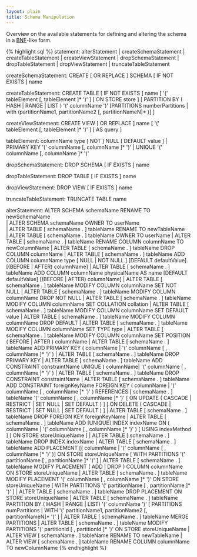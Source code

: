 ```yaml
---
layout: plain
title: Schema Manipulation
---
```


Overview on the available statements for defining and altering the schema in a [BNF](https://en.wikipedia.org/wiki/Backus%E2%80%93Naur_Form)-like form.

{% highlight sql %}
statement:
      alterStatement
  |   createSchemaStatement
  |   createTableStatement
  |   createViewStatement
  |   dropSchemaStatement
  |   dropTableStatement
  |   dropViewStatement
  |   truncateTableStatement

createSchemaStatement:
      CREATE [ OR REPLACE ] SCHEMA [ IF NOT EXISTS ] name

createTableStatement:
      CREATE TABLE [ IF NOT EXISTS ] name
      [ '(' tableElement [, tableElement ]* ')' ]
      [ ON STORE store ]
      [ PARTITION BY ( HASH | RANGE | LIST ) '(' columnName ')' [PARTITIONS numberPartitions | with (partitionName1, partitionName2 [, partitionNameN]* )] ]

createViewStatement:
      CREATE VIEW [ OR REPLACE ] name
      [ '(' tableElement [, tableElement ]* ')' ]
      [ AS query ]

tableElement:
      columnName type [ NOT ] NULL [ DEFAULT value ]
  |   PRIMARY KEY '(' columnName [, columnName ]* ')'
  |   UNIQUE '(' columnName [, columnName ]* ')'

dropSchemaStatement:
      DROP SCHEMA [ IF EXISTS ] name

dropTableStatement:
      DROP TABLE [ IF EXISTS ] name

dropViewStatement:
      DROP VIEW [ IF EXISTS ] name
      
truncateTableStatement:
      TRUNCATE TABLE name

alterStatement:
       ALTER SCHEMA schemaName RENAME TO newSchemaName  
     | ALTER SCHEMA schemaName OWNER TO userName  
     | ALTER TABLE [ schemaName . ] tableName RENAME TO newTableName  
     | ALTER TABLE [ schemaName . ] tableName OWNER TO userName
     | ALTER TABLE [ schemaName . ] tableName RENAME COLUMN columnName TO newColumnName
     | ALTER TABLE [ schemaName . ] tableName DROP COLUMN columnName
     | ALTER TABLE [ schemaName . ] tableName ADD COLUMN columnName type [ NULL | NOT NULL ] [DEFAULT defaultValue] [(BEFORE | AFTER) columnName]
     | ALTER TABLE [ schemaName . ] tableName ADD COLUMN columnName physicalName AS name [DEFAULT defaultValue] [(BEFORE | AFTER) columnName]
     | ALTER TABLE [ schemaName . ] tableName MODIFY COLUMN columnName SET NOT NULL
     | ALTER TABLE [ schemaName . ] tableName MODIFY COLUMN columnName DROP NOT NULL
     | ALTER TABLE [ schemaName . ] tableName MODIFY COLUMN columnName SET COLLATION collation
     | ALTER TABLE [ schemaName . ] tableName MODIFY COLUMN columnName SET DEFAULT value
     | ALTER TABLE [ schemaName . ] tableName MODIFY COLUMN columnName DROP DEFAULT
     | ALTER TABLE [ schemaName . ] tableName MODIFY COLUMN columnName SET TYPE type
     | ALTER TABLE [ schemaName . ] tableName MODIFY COLUMN columnName SET POSITION ( BEFORE | AFTER ) columnName
     | ALTER TABLE [ schemaName . ] tableName ADD PRIMARY KEY ( columnName | '(' columnName [ , columnName ]* ')' )
     | ALTER TABLE [ schemaName . ] tableName DROP PRIMARY KEY
     | ALTER TABLE [ schemaName . ] tableName ADD CONSTRAINT constraintName UNIQUE ( columnName| '(' columnName [ , columnName ]* ')' )
     | ALTER TABLE [ schemaName . ] tableName DROP CONSTRAINT constraintName
     | ALTER TABLE [ schemaName . ] tableName ADD CONSTRAINT foreignKeyName FOREIGN KEY ( columnName | '(' columnName [ , columnName ]* ')' ) REFERENCES [ schemaName . ] tableName '(' columnName [ , columnName ]* ')' [ ON UPDATE ( CASCADE | RESTRICT | SET NULL | SET DEFAULT ) ] [ ON DELETE ( CASCADE | RESTRICT | SET NULL | SET DEFAULT ) ]
     | ALTER TABLE [ schemaName . ] tableName DROP FOREIGN KEY foreignKeyName
     | ALTER TABLE [ schemaName . ] tableName ADD [UNIQUE] INDEX indexName ON ( columnName | '(' columnName [ , columnName ]* ')' ) [ USING indexMethod ] [ ON STORE storeUniqueName ]
     | ALTER TABLE [ schemaName . ] tableName DROP INDEX indexName
     | ALTER TABLE [ schemaName . ] tableName ADD PLACEMENT [( columnName | '(' columnName [ , columnName ]* ')' )] ON STORE storeUniqueName [ WITH PARTITIONS '(' partitionName [ , partitionName ]* ')' ]
     | ALTER TABLE [ schemaName . ] tableName MODIFY PLACEMENT ( ADD | DROP ) COLUMN columnName ON STORE storeUniqueName
     | ALTER TABLE [ schemaName . ] tableName MODIFY PLACEMENT '(' columnName [ , columnName ]* ')' ON STORE storeUniqueName [ WITH PARTITIONS '(' partitionName [ , partitionName ]* ')' ]
     | ALTER TABLE [ schemaName . ] tableName DROP PLACEMENT ON STORE storeUniqueName
     | ALTER TABLE [ schemaName . ] tableName PARTITION BY ( HASH | RANGE | LIST) '(' columnName ')' [ PARTITIONS numPartitions | WITH '(' partitionName1, partitionName2 [, partitionNameN]* ')' ]
     | ALTER TABLE [ schemaName . ] tableName MERGE PARTITIONS
     | ALTER TABLE [ schemaName . ] tableName MODIFY PARTITIONS '(' partitionId [ , partitionId ]* ')' ON STORE storeUniqueName
     | ALTER VIEW [ schemaName . ] tableName RENAME TO newTableName
     | ALTER VIEW [ schemaName . ] tableName RENAME COLUMN columnName TO newColumnName
{% endhighlight %}
